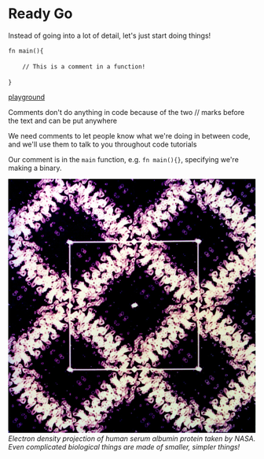 # Ready Go

Instead of going into a lot of detail, let's just start doing things!

```
fn main(){

    // This is a comment in a function! 

}

```
[playground](https://play.rust-lang.org/?version=stable&mode=debug&edition=2018&gist=172d9e4fa342625a6ea2acc8e74ad232)

Comments don't do anything in code because of the two // marks before the text and can be put anywhere

We need comments to let people know what we're doing in between code, and we'll use them to talk to you throughout code tutorials

Our comment is in the `main` function, e.g. `fn main(){}`, specifying we're making a binary.

![hsa nasa](../img/hsa_nasa.jpg)
*Electron density projection of human serum albumin protein taken by NASA. Even complicated biological things are made of smaller, simpler things!* 

